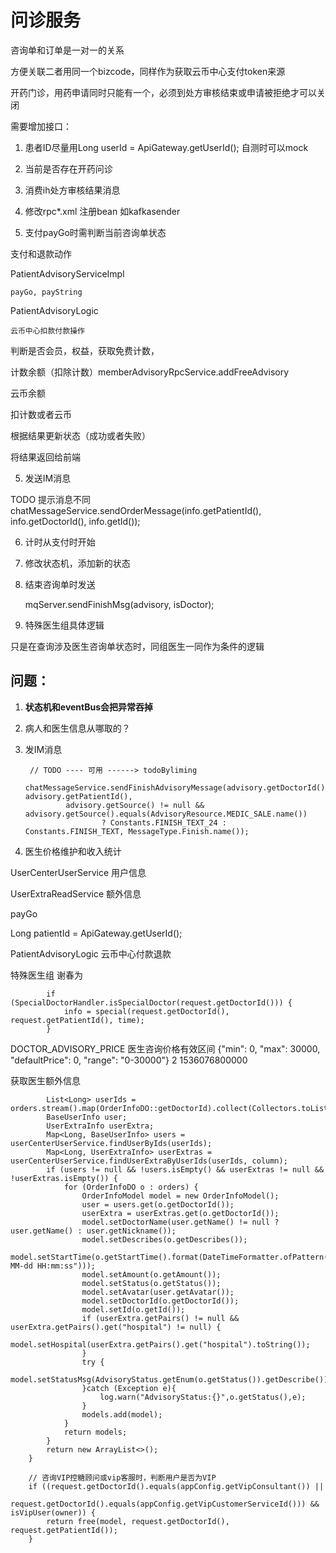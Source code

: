 # 问诊服务

咨询单和订单是一对一的关系

方便关联二者用同一个bizcode，同样作为获取云币中心支付token来源

开药门诊，用药申请同时只能有一个，必须到处方审核结束或申请被拒绝才可以关闭



需要增加接口：

1. 患者ID尽量用Long userId = ApiGateway.getUserId();
自测时可以mock

1. 当前是否存在开药问诊

2. 消费ih处方审核结果消息

4. 修改rpc*.xml 注册bean 如kafkasender

5. 支付payGo时需判断当前咨询单状态

支付和退款动作

PatientAdvisoryServiceImpl

```
payGo, payString
```

PatientAdvisoryLogic

```
云币中心扣款付款操作
```

判断是否会员，权益，获取免费计数，

计数余额（扣除计数）memberAdvisoryRpcService.addFreeAdvisory

云币余额

扣计数或者云币

根据结果更新状态（成功或者失败）

将结果返回给前端

5. 发送IM消息

TODO 提示消息不同
    chatMessageService.sendOrderMessage(info.getPatientId(), info.getDoctorId(), info.getId());

6. 计时从支付时开始

7. 修改状态机，添加新的状态

8. 结束咨询单时发送

    mqServer.sendFinishMsg(advisory, isDoctor);

2. 特殊医生组具体逻辑

只是在查询涉及医生咨询单状态时，同组医生一同作为条件的逻辑

## 问题：

1. **状态机和eventBus会把异常吞掉**

1. 病人和医生信息从哪取的？

3. 发IM消息

        // TODO ---- 可用 ------> todoByliming
        chatMessageService.sendFinishAdvisoryMessage(advisory.getDoctorId(), advisory.getPatientId(),
                advisory.getSource() != null && advisory.getSource().equals(AdvisoryResource.MEDIC_SALE.name())
                        ? Constants.FINISH_TEXT_24 : Constants.FINISH_TEXT, MessageType.Finish.name());

5. 医生价格维护和收入统计

UserCenterUserService 用户信息

UserExtraReadService 额外信息

payGo

Long patientId = ApiGateway.getUserId();

PatientAdvisoryLogic 云币中心付款退款

特殊医生组
谢春为

            if (SpecialDoctorHandler.isSpecialDoctor(request.getDoctorId())) {
                info = special(request.getDoctorId(), request.getPatientId(), time);
            }
            
DOCTOR_ADVISORY_PRICE	医生咨询价格有效区间	{"min": 0, "max": 30000, "defaultPrice": 0, "range": "0-30000"}	2	1536076800000


获取医生额外信息
```
        List<Long> userIds = orders.stream().map(OrderInfoDO::getDoctorId).collect(Collectors.toList());
        BaseUserInfo user;
        UserExtraInfo userExtra;
        Map<Long, BaseUserInfo> users = userCenterUserService.findUserByIds(userIds);
        Map<Long, UserExtraInfo> userExtras = userCenterUserService.findUserExtraByUserIds(userIds, column);
        if (users != null && !users.isEmpty() && userExtras != null && !userExtras.isEmpty()) {
            for (OrderInfoDO o : orders) {
                OrderInfoModel model = new OrderInfoModel();
                user = users.get(o.getDoctorId());
                userExtra = userExtras.get(o.getDoctorId());
                model.setDoctorName(user.getName() != null ? user.getName() : user.getNickname());
                model.setDescribes(o.getDescribes());
                model.setStartTime(o.getStartTime().format(DateTimeFormatter.ofPattern("yyyy-MM-dd HH:mm:ss")));
                model.setAmount(o.getAmount());
                model.setStatus(o.getStatus());
                model.setAvatar(user.getAvatar());
                model.setDoctorId(o.getDoctorId());
                model.setId(o.getId());
                if (userExtra.getPairs() != null && userExtra.getPairs().get("hospital") != null) {
                    model.setHospital(userExtra.getPairs().get("hospital").toString());
                }
                try {
                    model.setStatusMsg(AdvisoryStatus.getEnum(o.getStatus()).getDescribe());
                }catch (Exception e){
                    log.warn("AdvisoryStatus:{}",o.getStatus(),e);
                }
                models.add(model);
            }
            return models;
        }
        return new ArrayList<>();
    }

```

        // 咨询VIP控糖顾问或vip客服时，判断用户是否为VIP
        if ((request.getDoctorId().equals(appConfig.getVipConsultant()) ||
            request.getDoctorId().equals(appConfig.getVipCustomerServiceId())) && isVipUser(owner)) {
            return free(model, request.getDoctorId(), request.getPatientId());
        }